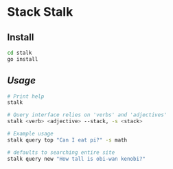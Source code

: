 # Stack Stalk

## Install

```bash
cd stalk
go install
```

## *Usage*

```bash
# Print help
stalk

# Query interface relies on 'verbs' and 'adjectives'
stalk <verb> <adjective> --stack, -s <stack>

# Example usage
stalk query top "Can I eat pi?" -s math

# defaults to searching entire site
stalk query new "How tall is obi-wan kenobi?"
```
